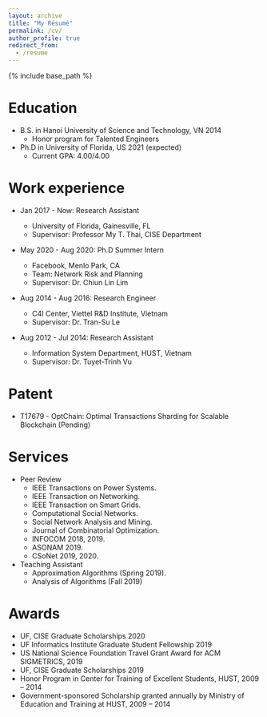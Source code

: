 ```yaml
---
layout: archive
title: "My Résumé"
permalink: /cv/
author_profile: true
redirect_from:
  - /resume
---
```


{% include base_path %}

Education
======
* B.S. in Hanoi University of Science and Technology, VN 2014
  * Honor program for Talented Engineers
* Ph.D in University of Florida, US 2021 (expected)
  * Current GPA: 4.00/4.00

Work experience
======
* Jan 2017 - Now: Research Assistant
  * University of Florida, Gainesville, FL
  * Supervisor: Professor My T. Thai, CISE Department

* May 2020 - Aug 2020: Ph.D Summer Intern
  * Facebook, Menlo Park, CA 
  * Team: Network Risk and Planning
  * Supervisor: Dr. Chiun Lin Lim

* Aug 2014 - Aug 2016: Research Engineer
  * C4I Center, Viettel R&D Institute, Vietnam
  * Supervisor: Dr. Tran-Su Le

* Aug 2012 - Jul 2014: Research Assistant
  * Information System Department, HUST, Vietnam
  * Supervisor: Dr. Tuyet-Trinh Vu

Patent
======
* T17679 - OptChain: Optimal Transactions Sharding for Scalable Blockchain (Pending)


Services
======
* Peer Review
  * IEEE Transactions on Power Systems. 
  * IEEE Transaction on Networking. 
  * IEEE Transaction on Smart Grids. 
  * Computational Social Networks. 
  * Social Network Analysis and Mining. 
  * Journal of Combinatorial Optimization.
  * INFOCOM 2018, 2019.
  * ASONAM 2019.
  * CSoNet 2019, 2020.
* Teaching Assistant
  * Approximation Algorithms (Spring 2019). 
  * Analysis of Algorithms (Fall 2019)

Awards
======
* UF, CISE Graduate Scholarships 2020
*	UF Informatics Institute Graduate Student Fellowship 2019
*	US National Science Foundation Travel Grant Award for ACM SIGMETRICS, 2019
*	UF, CISE Graduate Scholarships 2019
*	Honor Program in Center for Training of Excellent Students, HUST, 2009 – 2014
*	Government-sponsored Scholarship granted annually by Ministry of Education and Training at HUST, 2009 – 2014




